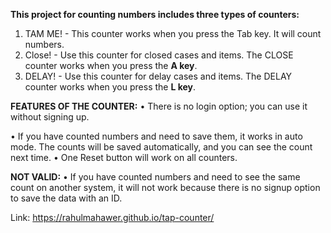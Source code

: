 **This project for counting numbers includes three types of counters:**
1. TAM ME! - This counter works when you press the Tab key. It will count numbers.
2. Close! - Use this counter for closed cases and items. The CLOSE counter works when you press the **A key**.
3. DELAY! - Use this counter for delay cases and items. The DELAY counter works when you press the **L key**.

**FEATURES OF THE COUNTER:**
•  There is no login option; you can use it without signing up.

•  If you have counted numbers and need to save them, it works in auto mode. The counts will be saved automatically, and you can see the count next time.
•  One Reset button will work on all counters.

**NOT VALID:**
•  If you have counted numbers and need to see the same count on another system, it will not work because there is no signup option to save the data with an ID.

Link: https://rahulmahawer.github.io/tap-counter/
